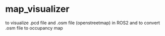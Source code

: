 # map_visualizer
to visualize .pcd file and .osm file (openstreetmap) in ROS2 and to convert .osm file to occupancy map
